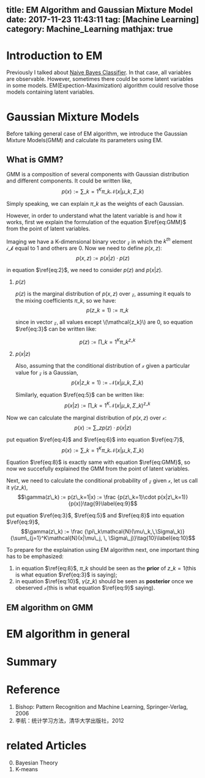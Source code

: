 title: EM Algorithm and Gaussian Mixture Model
date: 2017-11-23 11:43:11
tag: [Machine Learning]
category: Machine_Learning
mathjax: true
---

# Introduction to EM
Previously I talked about [Naive Bayes Classifier](http://liuzhiwei.me/Bayes_Classifier/). In that case, all variables are observable. However, sometimes there could be some latent variables in some models. EM(Expection-Maximization) algorithm could resolve those models containing latent variables.
<!-- more -->

# Gaussian Mixture Models
Before talking general case of EM algorithm, we introduce the Gaussian Mixture Models(GMM) and calculate its parameters using EM.
## What is GMM?
GMM is a composition of several components with Gaussian distribution and different components. It could be written like,
$$p(x) := \sum\_{k=1}^K \pi\_k\mathcal{N}(x|\mu\_k, \, \Sigma\_k) \tag{1}\label{eq:GMM}$$

Simply speaking, we can explain $\pi\_k$ as the weights of each Gaussian.

However, in order to understand what the latent variable is and how it works, first we explain the formulation of the equation $\ref{eq:GMM}$ from the point of latent variables.

Imaging we have a K-dimensional binary vector $\mathcal{z}$ in which the $k^{th}$ element $\mathcal{i\_k}$ equal to $\mathcal{1}$ and others are $\mathcal{0}$. Now we need to define $p(x, z)$:
$$p(x, z) := p(x|z)\cdot p(z)\tag{2}\label{eq:2}$$

in equation $\ref{eq:2}$, we need to consider $p(z)$ and $p(x|z)$. 
1. $p(z)$

   $p(z)$ is the marginal distribution of $p(x, z)$ over $\mathcal{z}$, assuming it equals to the mixing coefficients $\pi\_k$, so we have:
   $$p(z\_k = 1) := \pi\_k\tag{3}\label{eq:3}$$

   since in vector $\mathcal{z}$, all values except \\(\mathcal{z\_k}\\) are $\mathcal{0}$, so equation $\ref{eq:3}$ can be written like:

   $$p(z) := \prod\_{k=1}^K \pi\_k^{z\_k}\tag{4}\label{eq:4}$$

2. $p(x|z)$

   Also, assuming that the conditional distribution of $\mathcal{x}$ given a particular value for $\mathcal{z}$ is a Gaussian,
   $$p(x|z\_k=1) := \mathcal{N}(x|\mu\_k, \, \Sigma\_k)\tag{5}\label{eq:5}$$

   Similarly, equation $\ref{eq:5}$ can be written like:
   $$p(x|z) := \prod\_{k=1}^K \mathcal{N}(x|\mu\_k, \, \Sigma\_k)^{z\_k}\tag{6}\label{eq:6}$$

Now we can calculate the marginal distribution of $p(x, z)$ over $\mathcal{x}$:
$$p(x) := \sum\_{z} p(z)\cdot p(x|z)\tag{7}\label{eq:7}$$

put equation $\ref{eq:4}$ and $\ref{eq:6}$ into equation $\ref{eq:7}$,
$$p(x) := \sum\_{k=1}^K \pi\_k \mathcal{N}(x|\mu\_k, \, \Sigma\_k)\tag{8}\label{eq:8}$$

Equation $\ref{eq:8}$ is exactly same with equation $\ref{eq:GMM}$, so now we succefully explained the GMM from the point of latent variables.

Next, we need to calculate the conditional probability of $\mathcal{z}$ given $\mathcal{x}$, let us call it $\gamma(z\_k)$,
$$\gamma(z\_k) := p(z\_k=1|x) := \frac {p(z\_k=1)\cdot p(x|z\_k=1)}{p(x)}\tag{9}\label{eq:9}$$

put equation $\ref{eq:3}$, $\ref{eq:5}$ and $\ref{eq:8}$ into equation $\ref{eq:9}$,
$$\gamma(z\_k) := \frac {\pi\_k\mathcal{N}(\mu\_k,\,\Sigma\_k)}{\sum\_{j=1}^K\mathcal{N}(x|\mu\_j, \, \Sigma\_j)}\tag{10}\label{eq:10}$$

To prepare for the explaination using EM algorithm next, one important thing has to be emphasized:
1. in equation $\ref{eq:8}$, $\pi\_k$ should be seen as the **prior** of $z\_k=1$(this is what equation $\ref{eq:3}$ is saying);
2. in equation $\ref{eq:10}$, $\gamma(z\_k)$ should be seen as **posterior** once we obeserved $\mathcal{x}$(this is what equation $\ref{eq:9}$ saying).


## EM algorithm on GMM

# EM algorithm in general

# Summary

# Reference
1. Bishop: Pattern Recognition and Machine Learning, Springer-Verlag, 2006
2. 李航：统计学习方法，清华大学出版社，2012

# related Articles
0. Bayesian Theory
1. K-means
